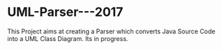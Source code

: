 # UML-Parser---2017

This Project aims at creating a Parser which converts Java Source Code into a UML Class Diagram. Its in progress.
